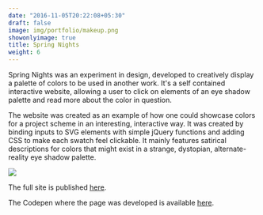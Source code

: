 ```yaml
---
date: "2016-11-05T20:22:08+05:30"
draft: false
image: img/portfolio/makeup.png
showonlyimage: true
title: Spring Nights
weight: 6
---
```



Spring Nights was an experiment in design, developed to creatively display a palette of colors to be used in another work. It's a self contained interactive website, allowing a user to click on elements of an eye shadow palette and read more about the color in question.
<!--more-->

The website was created as an example of how one could showcase colors for a project scheme in an interesting, interactive way. It was created by binding inputs to SVG elements with simple jQuery functions and adding CSS to make each swatch feel clickable. It mainly features satirical descriptions for colors that might exist in a strange, dystopian, alternate-reality eye shadow palette.

![](https://willdebras.github.io/viz/img/portfolio/makeup.png)

The full site is published [here](https://willdebras.github.io/makeup).

The Codepen where the page was developed is available [here](https://codepen.io/willdebras/pen/eYdrLrx).
